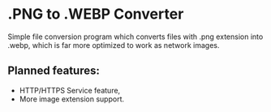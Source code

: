 # .PNG to .WEBP Converter
Simple file conversion program which converts files with .png extension into .webp, which is far more optimized to work as network images.

## Planned features:

* HTTP/HTTPS Service feature,
* More image extension support.